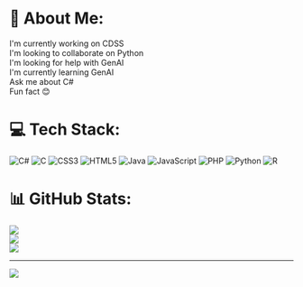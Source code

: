 # 💫 About Me:
I'm currently working on CDSS<br>I'm looking to collaborate on Python <br>I'm looking for help with GenAI<br>I'm currently learning GenAI<br>Ask me about C#<br>Fun fact 😊


# 💻 Tech Stack:
![C#](https://img.shields.io/badge/c%23-%23239120.svg?style=for-the-badge&logo=csharp&logoColor=white) ![C](https://img.shields.io/badge/c-%2300599C.svg?style=for-the-badge&logo=c&logoColor=white) ![CSS3](https://img.shields.io/badge/css3-%231572B6.svg?style=for-the-badge&logo=css3&logoColor=white) ![HTML5](https://img.shields.io/badge/html5-%23E34F26.svg?style=for-the-badge&logo=html5&logoColor=white) ![Java](https://img.shields.io/badge/java-%23ED8B00.svg?style=for-the-badge&logo=openjdk&logoColor=white) ![JavaScript](https://img.shields.io/badge/javascript-%23323330.svg?style=for-the-badge&logo=javascript&logoColor=%23F7DF1E) ![PHP](https://img.shields.io/badge/php-%23777BB4.svg?style=for-the-badge&logo=php&logoColor=white) ![Python](https://img.shields.io/badge/python-3670A0?style=for-the-badge&logo=python&logoColor=ffdd54) ![R](https://img.shields.io/badge/r-%23276DC3.svg?style=for-the-badge&logo=r&logoColor=white)
# 📊 GitHub Stats:
![](https://github-readme-stats.vercel.app/api?username=shimamohkami&theme=dark&hide_border=false&include_all_commits=false&count_private=false)<br/>
![](https://github-readme-streak-stats.herokuapp.com/?user=shimamohkami&theme=dark&hide_border=false)<br/>
![](https://github-readme-stats.vercel.app/api/top-langs/?username=shimamohkami&theme=dark&hide_border=false&include_all_commits=false&count_private=false&layout=compact)

---
[![](https://visitcount.itsvg.in/api?id=shimamohkami&icon=2&color=0)](https://visitcount.itsvg.in)

<!-- Proudly created with GPRM ( https://gprm.itsvg.in ) -->
